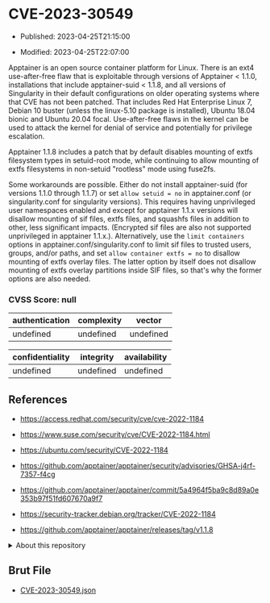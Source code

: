 # CVE-2023-30549

- Published: 2023-04-25T21:15:00

- Modified: 2023-04-25T22:07:00

Apptainer is an open source container platform for Linux. There is an ext4 use-after-free flaw that is exploitable through versions of Apptainer < 1.1.0, installations that include apptainer-suid < 1.1.8, and all versions of Singularity in their default configurations on older operating systems where that CVE has not been patched. That includes Red Hat Enterprise Linux 7, Debian 10 buster (unless the linux-5.10 package is installed), Ubuntu 18.04 bionic and Ubuntu 20.04 focal. Use-after-free flaws in the kernel can be used to attack the kernel for denial of service and potentially for privilege escalation.

Apptainer 1.1.8 includes a patch that by default disables mounting of extfs filesystem types in setuid-root mode, while continuing to allow mounting of extfs filesystems in non-setuid "rootless" mode using fuse2fs.

Some workarounds are possible. Either do not install apptainer-suid (for versions 1.1.0 through 1.1.7) or set `allow setuid = no` in apptainer.conf (or singularity.conf for singularity versions).  This requires having unprivileged user namespaces enabled and except for apptainer 1.1.x versions will disallow mounting of sif files, extfs files, and squashfs files in addition to other, less significant impacts.  (Encrypted sif files are also not supported unprivileged in apptainer 1.1.x.). Alternatively, use the `limit containers` options in apptainer.conf/singularity.conf to limit sif files to trusted users, groups, and/or paths, and set `allow container extfs = no` to disallow mounting of extfs overlay files.  The latter option by itself does not disallow mounting of extfs overlay partitions inside SIF files, so that's why the former options are also needed.

### CVSS Score: **null**

| authentication | complexity | vector |
| --- | --- | --- |
| undefined | undefined | undefined |

| confidentiality | integrity | availability |
| --- | --- | --- |
| undefined | undefined | undefined |

## References

* https://access.redhat.com/security/cve/cve-2022-1184

* https://www.suse.com/security/cve/CVE-2022-1184.html

* https://ubuntu.com/security/CVE-2022-1184

* https://github.com/apptainer/apptainer/security/advisories/GHSA-j4rf-7357-f4cg

* https://github.com/apptainer/apptainer/commit/5a4964f5ba9c8d89a0e353b97f51fd607670a9f7

* https://security-tracker.debian.org/tracker/CVE-2022-1184

* https://github.com/apptainer/apptainer/releases/tag/v1.1.8

<details>
<summary>About this repository</summary> 

  This repository is part of the project [Live Hack CVE](https://github.com/Live-Hack-CVE). Main website can be found [www.live-hack.org](https://www.live-hack.org) 
  
  Made by [Sn0wAlice](https://github.com/Sn0wAlice) for the people that care about security and need to have a feed of the latest CVEs. Hope you enjoy it, don't forget to star the repo and follow me on [Twitter](https://twitter.com/Sn0wAlice) and [Github](https://github.com/Sn0wAlice). And that is my [personnal website](https://www.alice-snow.me/)

  - [Home Page](https://github.com/Live-Hack-CVE)
  - [Framework](https://github.com/Live-Hack-CVE/cve-framework)
  - [CVE database](https://github.com/Live-Hack-CVE/full_database)
  - [Changelog](https://github.com/Live-Hack-CVE/Changelog)
</details>

## Brut File

* [CVE-2023-30549.json](https://raw.githubusercontent.com/Live-Hack-CVE/full_database/main/cves/2023/CVE-2023-30549.json)

